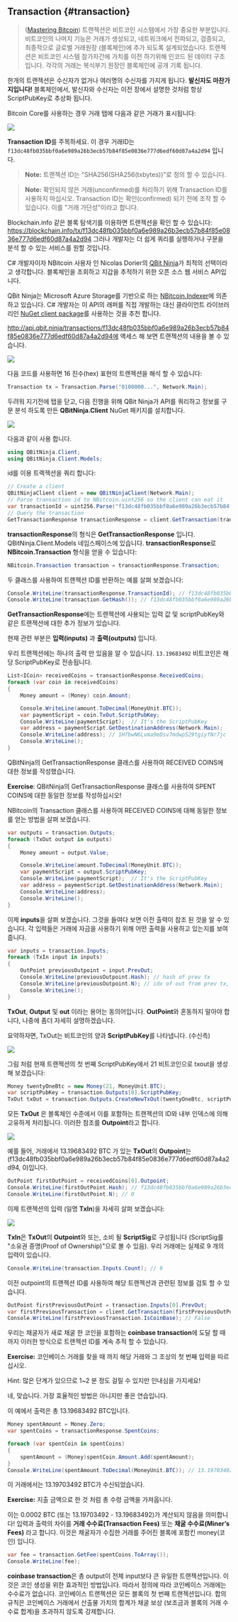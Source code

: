 ## Transaction {#transaction}

> ([Mastering Bitcoin](https://github.com/bitcoinbook/bitcoinbook/)) 트랜젝션은 비트코인 시스템에서 가장 중요한 부분입니다. 비트코인의 나머지 기능은 거래가 생성되고, 네트워크에서 전파되고, 검증되고, 최종적으로 글로벌 거래원장 (블록체인)에 추가 되도록 설계되었습니다. 트랜젝션은 비트코인 시스템 참가자간에 가치를 이전 하기위해 인코드 된 데이터 구조입니다. 각각의 거래는 복식부기 원장인 블록체인에 공개 기록 됩니다.


한개의 트랜젝션은 수신자가 없거나 여러명의 수신자를 가지게 됩니다. **발신자도 마찬가지입니다!** 블록체인에서, 발신자와 수신자는 이전 장에서 설명한 것처럼 항상 ScriptPubKey로 추상화 됩니다.

Bitcoin Core를 사용하는 경우 거래 탭에 다음과 같은 거래가 표시됩니다:


![](../assets/BitcoinCoreTransaction.png)  

**Transaction ID**를 주목하세요. 이 경우 거래ID는 ```f13dc48fb035bbf0a6e989a26b3ecb57b84f85e0836e777d6edf60d87a4a2d94``` 입니다.

> **Note:** 트랜젝션 ID는 "SHA256(SHA256(txbytes))"로 정의 할 수 있습니다.

> **Note:** 확인되지 않은 거래(unconfirmed)를 처리하기 위해 Transaction ID를 사용하지 마십시오. Transaction ID는 확인(confirmed) 되기 전에 조작 할 수 있습니다. 이를 "거래 가단성"이라고 합니다.


Blockchain.info 같은 블록 탐색기를 이용하면 트랜젝션을 확인 할 수 있습니다: https://blockchain.info/tx/f13dc48fb035bbf0a6e989a26b3ecb57b84f85e0836e777d6edf60d87a4a2d94
그러나 개발자는 더 쉽게 쿼리를 실행하거나 구문을 분석 할 수 있는 서비스를 원할 것입니다.

C# 개발자이자 NBitcoin 사용자 인 Nicolas Dorier의 [QBit Ninja](http://docs.qbitninja.apiary.io/)가 최적의 선택이라고 생각합니다. 블록체인을 조회하고 지갑을 추적하기 위한 오픈 소스 웹 서비스 API입니다.

QBit Ninja는 Microsoft Azure Storage를 기반으로 하는 [NBitcoin.Indexer](https://github.com/MetacoSA/NBitcoin.Indexer)에 의존하고 있습니다. C# 개발자는 이 API의 래퍼를 직접 개발하는 대신 클라이언트 라이브러리인 [NuGet client package](http://www.nuget.org/packages/QBitninja.Client)를 사용하는 것을 추천 합니다.

http://api.qbit.ninja/transactions/f13dc48fb035bbf0a6e989a26b3ecb57b84f85e0836e777d6edf60d87a4a2d94에 액세스 해 보면 트랜젝션의 내용을 볼 수 있습니다.


![](../assets/RawTx.png)  

다음 코드를 사용하면 16 진수(hex) 표현의 트랜젝션을 해석 할 수 있습니다:

```cs
Transaction tx = Transaction.Parse("0100000...", Network.Main);
```

두려워 지기전에 탭을 닫고, 다음 진행을 위해 QBit Ninja가 API를 쿼리하고 정보를 구문 분석 하도록 만든 **QBitNinja.Client** NuGet 패키지를 설치합니다.

![](../assets/QBitNuGet.png)  

다음과 같이 사용 합니다.

```cs
using QBitNinja.Client;
using QBitNinja.Client.Models;
```

id를 이용 트랙젝션을 쿼리 합니다:

```cs
// Create a client
QBitNinjaClient client = new QBitNinjaClient(Network.Main);
// Parse transaction id to NBitcoin.uint256 so the client can eat it
var transactionId = uint256.Parse("f13dc48fb035bbf0a6e989a26b3ecb57b84f85e0836e777d6edf60d87a4a2d94");
// Query the transaction
GetTransactionResponse transactionResponse = client.GetTransaction(transactionId).Result;
```  

**transactionResponse**의 형식은 **GetTransactionResponse** 입니다. QBitNinja.Client.Models 네임스페이스에 있습니다. **transactionResponse**로 **NBitcoin.Transaction** 형식을 얻을 수 있습니다:

```cs
NBitcoin.Transaction transaction = transactionResponse.Transaction;
```  
 
두 클래스를 사용하여 트랜젝션 ID를 반환하는 예를 살펴 보겠습니다:

```cs
Console.WriteLine(transactionResponse.TransactionId); // f13dc48fb035bbf0a6e989a26b3ecb57b84f85e0836e777d6edf60d87a4a2d94
Console.WriteLine(transaction.GetHash()); // f13dc48fb035bbf0a6e989a26b3ecb57b84f85e0836e777d6edf60d87a4a2d94
```  

**GetTransactionResponse**에는 트랜젝션에 사용되는 입력 값 및 scriptPubKey와 같은 트랜젝션에 대한 추가 정보가 있습니다.

현재 관련 부분은 **입력(inputs)** 과 **출력(outputs)** 입니다.

우리 트랜젝션에는 하나의 출력 만 있음을 알 수 있습니다. `13.19683492` 비트코인은 해당 ScriptPubKey로 전송됩니다.


```cs
List<ICoin> receivedCoins = transactionResponse.ReceivedCoins;
foreach (var coin in receivedCoins)
{
    Money amount = (Money) coin.Amount;

    Console.WriteLine(amount.ToDecimal(MoneyUnit.BTC));
    var paymentScript = coin.TxOut.ScriptPubKey;
    Console.WriteLine(paymentScript);  // It's the ScriptPubKey
    var address = paymentScript.GetDestinationAddress(Network.Main);
    Console.WriteLine(address); // 1HfbwN6Lvma9eDsv7mdwp529tgiyfNr7jc
    Console.WriteLine();
}
```  

QBitNinja의 GetTransactionResponse 클래스를 사용하여 RECEIVED COINS에 대한 정보를 작성했습니다. 

**Exercise**: QBitNinja의 GetTransactionResponse 클래스를 사용하여 SPENT COINS에 대한 동일한 정보를 작성하십시오!

NBitcoin의 Transaction 클래스를 사용하여 RECEIVED COINS에 대해 동일한 정보를 얻는 방법을 살펴 보겠습니다.

```cs
var outputs = transaction.Outputs;
foreach (TxOut output in outputs)
{
    Money amount = output.Value;

    Console.WriteLine(amount.ToDecimal(MoneyUnit.BTC));
    var paymentScript = output.ScriptPubKey;
    Console.WriteLine(paymentScript);  // It's the ScriptPubKey
    var address = paymentScript.GetDestinationAddress(Network.Main);
    Console.WriteLine(address);
    Console.WriteLine();
}
```  

이제 **inputs**을 살펴 보겠습니다. 그것을 들여다 보면 이전 출력이 참조 된 것을 알 수 있습니다. 각 입력들은 거래에 자금을 사용하기 위해 어떤 출력을 사용하고 있는지를 보여줍니다.

```cs
var inputs = transaction.Inputs;
foreach (TxIn input in inputs)
{
    OutPoint previousOutpoint = input.PrevOut;
    Console.WriteLine(previousOutpoint.Hash); // hash of prev tx
    Console.WriteLine(previousOutpoint.N); // idx of out from prev tx, that has been spent in the current tx
    Console.WriteLine();
}
```  

**TxOut**, **Output** 및 **out** 이라는 용어는 동의어입니다. 
**OutPoint**와 혼동하지 말아야 합니다, 나중에 좀더 자세히 설명하겠습니다.

요약하자면, TxOut는 비트코인의 양과 **ScriptPubKey**를 나타냅니다. (수신측)


![](../assets/TxOut.png)  

그림 처럼 현재 트랜젝션의 첫 번째 ScriptPubKey에서 21 비트코인으로 txout을 생성 해 보겠습니다:

```cs  
Money twentyOneBtc = new Money(21, MoneyUnit.BTC);
var scriptPubKey = transaction.Outputs[0].ScriptPubKey;
TxOut txOut = transaction.Outputs.CreateNewTxOut(twentyOneBtc, scriptPubKey);
```  

모든 **TxOut** 은 블록체인 수준에서 이를 포함하는 트랜젝션의 ID와 내부 인덱스에 의해 고유하게 처리됩니다. 이러한 참조를 **Outpoint**라고 합니다.

![](../assets/OutPoint.png)

예를 들어, 거래에서 13.19683492 BTC 가 있는 **TxOut**의 **Outpoint**는 (f13dc48fb035bbf0a6e989a26b3ecb57b84f85e0836e777d6edf60d87a4a2d94, 0)입니다.


```cs
OutPoint firstOutPoint = receivedCoins[0].Outpoint;
Console.WriteLine(firstOutPoint.Hash); // f13dc48fb035bbf0a6e989a26b3ecb57b84f85e0836e777d6edf60d87a4a2d94
Console.WriteLine(firstOutPoint.N); // 0
```  

이제 트랜젝션의 입력 (일명 **TxIn**)을 자세히 살펴 보겠습니다:

![](../assets/TxIn.png)

**TxIn**은 **TxOut**의 **Outpoint**와 또는, 소비 될 **ScriptSig**로 구성됩니다 (ScriptSig를 "소유권 증명(Proof of Ownership)"으로 볼 수 있음). 우리 거래에는 실제로 9 개의 입력이 있습니다.

```cs
Console.WriteLine(transaction.Inputs.Count); // 9
```  

이전 outpoint의 트랜젝션 ID를 사용하여 해당 트랜젝션과 관련된 정보를 검토 할 수 있습니다.


```cs
OutPoint firstPreviousOutPoint = transaction.Inputs[0].PrevOut;
var firstPreviousTransaction = client.GetTransaction(firstPreviousOutPoint.Hash).Result.Transaction;
Console.WriteLine(firstPreviousTransaction.IsCoinBase); // False
```  

우리는 채굴자가 새로 채굴 한 코인을 포함하는 **coinbase transaction**에 도달 할 때까지 이러한 방식으로 트랜젝션 ID를 계속 추적 할 수 있습니다.

**Exercise:** 코인베이스 거래를 찾을 때 까지 해당 거래와 그 조상의 첫 번째 입력을 따르십시오. 

Hint: 많은 단계가 있으므로 1~2 분 정도 걸릴 수 있지만 인내심을 가지세요! 

네, 맞습니다. 가장 효율적인 방법은 아니지만 좋은 연습입니다.

이 예에서 출력은 총 13.19683492 BTC입니다.

```cs
Money spentAmount = Money.Zero;
var spentCoins = transactionResponse.SpentCoins;

foreach (var spentCoin in spentCoins)
{
    spentAmount = (Money)spentCoin.Amount.Add(spentAmount);
}
Console.WriteLine(spentAmount.ToDecimal(MoneyUnit.BTC)); // 13.19703492
```  

이 거래에서는 13.19703492 BTC가 수신되었습니다.

**Exercise:** 지출 금액으로 한 것 처럼 총 수령 금액을 가져옵니다.

이는 0.0002 BTC (또는 13.19703492 - 13.19683492)가 계산되지 않음을 의미합니다! 입력과 출력의 차이를 **거래 수수료(Transaction Fees)** 또는 **채굴 수수료(Miner’s Fees)** 라고 합니다. 이것은 채굴자가 수집한 거래를 주어진 블록에 포함킨 money(코인) 입니다.


```cs
var fee = transaction.GetFee(spentCoins.ToArray());
Console.WriteLine(fee);
```

**coinbase transaction**은 총 output이 전체 input보다 큰 유일한 트랜젝션입니다. 이것은 코인 생성을 위한 효과적인 방법입니다. 따라서 정의에 따라 코인베이스 거래에는 수수료가 없습니다. 
코인베이스 트랜젝션은 모든 블록의 첫 번째 트랜젝션입니다. 합의 규칙은 코인베이스 거래에서 산출물 가치의 합계가 채굴 보상 (보조금과 블록의 거래 수수료 합계)을 초과하지 않도록 강제합니다.
